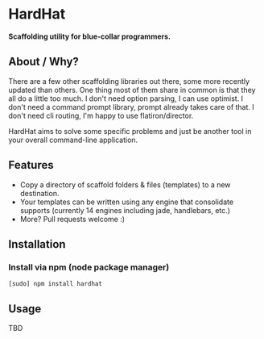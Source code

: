 HardHat
=======

**Scaffolding utility for blue-collar programmers.**


About / Why?
------------
There are a few other scaffolding libraries out there, some more recently
updated than others.  One thing most of them share in common is that they all do
a little too much. I don't need option parsing, I can use optimist. I don't
need a command prompt library, prompt already takes care of that. I don't need
cli routing, I'm happy to use flatiron/director.

HardHat aims to solve some specific problems and just be another
tool in your overall command-line application.


Features
--------

  * Copy a directory of scaffold folders & files (templates) to a
    new destination.
  * Your templates can be written using any engine that consolidate supports
    (currently 14 engines including jade, handlebars, etc.)
  * More?  Pull requests welcome :)


Installation
------------
### Install via npm (node package manager) ###
`[sudo] npm install hardhat`


Usage
------

TBD


